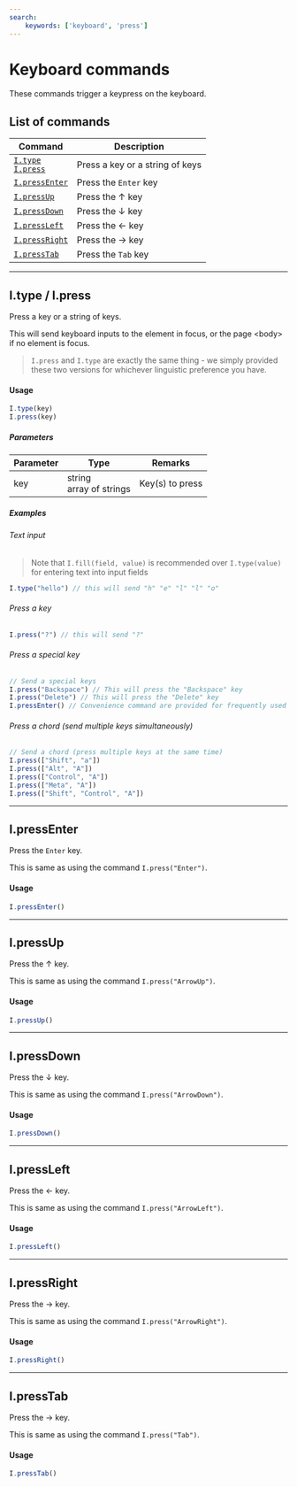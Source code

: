 ```yaml
---
search:
    keywords: ['keyboard', 'press']
---
```


# Keyboard commands

These commands trigger a keypress on the keyboard.

## List of commands

| Command | Description|
|---------|------------|
| [`I.type`](#itype--ipress) <br> [`I.press`](#itype--ipress) | Press a key or a string of keys |
| [`I.pressEnter`](#ipressenter) | Press the `Enter` key |
| [`I.pressUp`](#ipressup) | Press the &uarr; key |
| [`I.pressDown`](#ipressdown) | Press the &darr; key |
| [`I.pressLeft`](#ipressleft) | Press the &larr; key |
| [`I.pressRight`](#ipressright) | Press the &rarr; key |
| [`I.pressTab`](#ipresstab) | Press the `Tab` key |

---

## I.type / I.press

Press a key or a string of keys.

This will send keyboard inputs to the element in focus, or the page &lt;body&gt; if no element is focus.

> `I.press` and `I.type` are exactly the same thing - we simply provided these two versions for whichever linguistic preference you have.

#### Usage
```javascript
I.type(key)
I.press(key)
```

##### Parameters
| Parameter | Type | Remarks |
|-----------|------|---------|
| key | string <br> array of strings | Key(s) to press |

##### Examples

###### Text input

> Note that `I.fill(field, value)` is recommended over `I.type(value)` for entering text into input fields

```javascript
I.type("hello") // this will send "h" "e" "l" "l" "o" 
```

###### Press a key

```javascript
I.press("?") // this will send "?"
```

###### Press a special key

```javascript
// Send a special keys 
I.press("Backspace") // This will press the "Backspace" key
I.press("Delete") // This will press the "Delete" key
I.pressEnter() // Convenience command are provided for frequently used keys
```

###### Press a chord (send multiple keys simultaneously)

```javascript
// Send a chord (press multiple keys at the same time)
I.press(["Shift", "a"])
I.press(["Alt", "A"]) 
I.press(["Control", "A"])
I.press(["Meta", "A"])
I.press(["Shift", "Control", "A"])
```
---

## I.pressEnter

Press the `Enter` key.

This is same as using the command `I.press("Enter")`.

#### Usage
```javascript
I.pressEnter()
```

---

## I.pressUp

Press the &uarr; key.

This is same as using the command `I.press("ArrowUp")`.

#### Usage
```javascript
I.pressUp()
```

---

## I.pressDown

Press the &darr; key.

This is same as using the command `I.press("ArrowDown")`.

#### Usage
```javascript
I.pressDown()
```

---

## I.pressLeft

Press the &larr; key.

This is same as using the command `I.press("ArrowLeft")`.

#### Usage
```javascript
I.pressLeft()
```

---

## I.pressRight

Press the &rarr; key.

This is same as using the command `I.press("ArrowRight")`.

#### Usage
```javascript
I.pressRight()
```

---

## I.pressTab

Press the &rarr; key.

This is same as using the command `I.press("Tab")`.

#### Usage
```javascript
I.pressTab()
```

